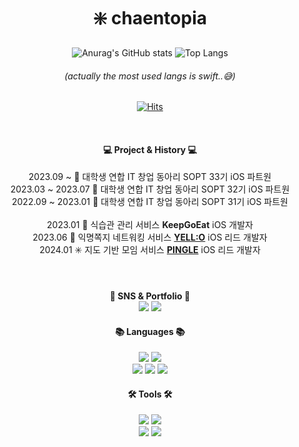<div align="center">
  
  # ❇️ chaentopia <br>
  
<!--   ![](./profile-3d-contrib/profile-season-animate.svg) -->
  
  ![Anurag's GitHub stats](https://github-readme-stats.vercel.app/api?username=chaentopia&show_icons=true&theme=omni) ![Top Langs](https://github-readme-stats.vercel.app/api/top-langs/?username=chaentopia&layout=compact&theme=omni)
  ###### (actually the most used langs is swift..😅)

  [![Hits](https://hits.seeyoufarm.com/api/count/incr/badge.svg?url=https%3A%2F%2Fgithub.com%2Fchaentopia&count_bg=%23BDFDFF&title_bg=%23FFC9C9&icon=&icon_color=%23E7E7E7&title=hits&edge_flat=false)](https://hits.seeyoufarm.com)

  <br>
  
   #### 💻 Project & History 💻 <br> 
   2023.09 ~  🍏 대학생 연합 IT 창업 동아리 SOPT 33기 iOS 파트원  <br> 
   2023.03 ~ 2023.07 🍏 대학생 연합 IT 창업 동아리 SOPT 32기 iOS 파트원  <br> 
   2022.09 ~ 2023.01 🍏 대학생 연합 IT 창업 동아리 SOPT 31기 iOS 파트원  <br> 
   <br> 
   2023.01 🔶 식습관 관리 서비스 **KeepGoEat** iOS 개발자 <br>
   2023.06 💛 익명쪽지 네트워킹 서비스 [**YELL:O**](https://apps.apple.com/kr/app/yell-o-%EB%84%88%EC%9D%98-%EC%97%90-%EC%84%A4%EB%A0%9C%EC%96%B4/id6451451050?l=en-GB) iOS 리드 개발자 <br>
   2024.01 ✳️ 지도 기반 모임 서비스 [**PINGLE**](https://apps.apple.com/kr/app/pingle-%ED%95%91%EA%B8%80/id6475423894?l=en-GB) iOS 리드 개발자 <br>

  <br>
   
   
  
  #### 📇 SNS & Portfolio 📇 <br> <a href="https://www.instagram.com/chaentopia/" target="_blank"><img src="https://img.shields.io/badge/Instagram-E4405F?style=flat&logo=Instagram&logoColor=white"/></a> <a href="https://velog.io/@chaentopia" target="_blank"><img src="https://img.shields.io/badge/Velog-20C997?style=flat&logo=Velog&logoColor=white"/></a> 
  
<!--   <a href="https://blog.naver.com/mymo_od" target="_blank"><img src="https://img.shields.io/badge/Naver Blog-1F1F1F?style=flat&logo=Naver&logoColor=03C75A"/></a> -->
  
  #### 📚 Languages 📚 <br> 
  <img src="https://img.shields.io/badge/Swift-F05138?style=flat&logo=Swift&logoColor=white"/>
  <img src="https://img.shields.io/badge/Python-3776AB?style=flat&logo=Python&logoColor=white"/>
  <br>
  <img src="https://img.shields.io/badge/JavaScript-F7DF1E?style=flat&logo=JavaScript&logoColor=white"/>
  <img src="https://img.shields.io/badge/CSS3-1572B6?style=flat&logo=CSS3&logoColor=white"/>
  <img src="https://img.shields.io/badge/HTML5-E34F26?style=flat&logo=HTML5&logoColor=white"/>
  
  
 #### 🛠️ Tools 🛠️ <br> 
  <img src="https://img.shields.io/badge/Notion-000000?style=flat&logo=Notion&logoColor=white"/>
  <img src="https://img.shields.io/badge/Github-181717?style=flat&logo=Github&logoColor=white"/>
  <br>
  <img src="https://img.shields.io/badge/PremierePro-9999FF?style=flat&logo=adobepremierepro&logoColor=white"/>
  <img src="https://img.shields.io/badge/Figma-F24E1E?style=flat&logo=Figma&logoColor=white"/>
  

</div>
